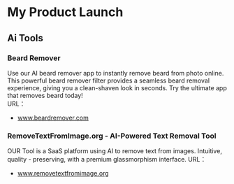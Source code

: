 # My Product Launch

## Ai Tools
### Beard Remover   
Use our AI beard remover app to instantly remove beard from photo online. This powerful beard remover filter provides a seamless beard removal experience, giving you a clean-shaven look in seconds. Try the ultimate app that removes beard today!    
URL：
- www.beardremover.com 

### RemoveTextFromImage.org - AI-Powered Text Removal Tool
OUR Tool is a SaaS platform using AI to remove text from images. Intuitive, quality - preserving, with a premium glassmorphism interface.
URL：
- www.removetextfromimage.org
